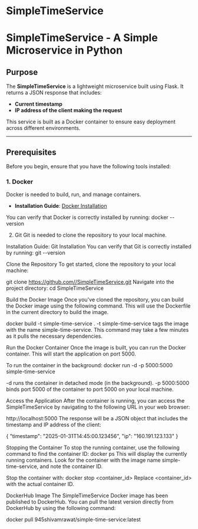 # SimpleTimeService
# SimpleTimeService - A Simple Microservice in Python

## Purpose
The **SimpleTimeService** is a lightweight microservice built using Flask. It returns a JSON response that includes:
- **Current timestamp**
- **IP address of the client making the request**

This service is built as a Docker container to ensure easy deployment across different environments.

---

## Prerequisites

Before you begin, ensure that you have the following tools installed:

### 1. **Docker**
Docker is needed to build, run, and manage containers.

- **Installation Guide**: [Docker Installation](https://docs.docker.com/get-docker/)

You can verify that Docker is correctly installed by running:
docker --version

2. Git
Git is needed to clone the repository to your local machine.

Installation Guide: Git Installation
You can verify that Git is correctly installed by running:
git --version

Clone the Repository
To get started, clone the repository to your local machine:

git clone https://github.com//SimpleTimeService.git
Navigate into the project directory:
cd SimpleTimeService

Build the Docker Image
Once you've cloned the repository, you can build the Docker image using the following command. This will use the Dockerfile in the current directory to build the image.

docker build -t simple-time-service .
-t simple-time-service tags the image with the name simple-time-service.
This command may take a few minutes as it pulls the necessary dependencies.

Run the Docker Container
Once the image is built, you can run the Docker container. This will start the application on port 5000.

To run the container in the background:
docker run -d -p 5000:5000 simple-time-service

-d runs the container in detached mode (in the background).
-p 5000:5000 binds port 5000 of the container to port 5000 on your local machine.


Access the Application
After the container is running, you can access the SimpleTimeService by navigating to the following URL in your web browser:

http://localhost:5000
The response will be a JSON object that includes the timestamp and IP address of the client:

{
  "timestamp": "2025-01-31T14:45:00.123456",
  "ip": "160.191.123.133"
}


Stopping the Container
To stop the running container, use the following command to find the container ID:
docker ps
This will display the currently running containers. Look for the container with the image name simple-time-service, and note the container ID.

Stop the container with:
docker stop <container_id>
Replace <container_id> with the actual container ID.

DockerHub Image
The SimpleTimeService Docker image has been published to DockerHub. You can pull the latest version directly from DockerHub by using the following command:

docker pull 945shivamrawat/simple-time-service:latest

